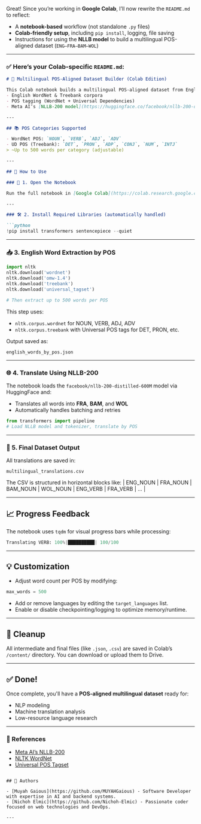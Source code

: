 Great! Since you’re working in **Google Colab**, I’ll now rewrite the `README.md` to reflect:

* A **notebook-based** workflow (not standalone `.py` files)
* **Colab-friendly setup**, including `pip install`, logging, file saving
* Instructions for using the **NLLB model** to build a multilingual POS-aligned dataset (`ENG–FRA–BAM–WOL`)

---

### ✅ Here’s your **Colab-specific `README.md`**:

````markdown
# 🧠 Multilingual POS-Aligned Dataset Builder (Colab Edition)

This Colab notebook builds a multilingual POS-aligned dataset from English to **French (FRA)**, **Bambara (BAM)**, and **Wolof (WOL)** using:
- English WordNet & Treebank corpora
- POS tagging (WordNet + Universal Dependencies)
- Meta AI’s [NLLB-200 model](https://huggingface.co/facebook/nllb-200-distilled-600M) for translation

---

## 📚 POS Categories Supported

- WordNet POS: `NOUN`, `VERB`, `ADJ`, `ADV`  
- UD POS (Treebank): `DET`, `PRON`, `ADP`, `CONJ`, `NUM`, `INTJ`  
> ~Up to 500 words per category (adjustable)

---

## 🚀 How to Use

### 🧩 1. Open the Notebook

Run the full notebook in [Google Colab](https://colab.research.google.com/) or upload it yourself.

---

### 🛠️ 2. Install Required Libraries (automatically handled)

```python
!pip install transformers sentencepiece --quiet
````

---

### 📥 3. English Word Extraction by POS

```python
import nltk
nltk.download('wordnet')
nltk.download('omw-1.4')
nltk.download('treebank')
nltk.download('universal_tagset')

# Then extract up to 500 words per POS
```

This step uses:

* `nltk.corpus.wordnet` for NOUN, VERB, ADJ, ADV
* `nltk.corpus.treebank` with Universal POS tags for DET, PRON, etc.

Output saved as:

```
english_words_by_pos.json
```

---

### 🌐 4. Translate Using NLLB-200

The notebook loads the `facebook/nllb-200-distilled-600M` model via HuggingFace and:

* Translates all words into **FRA**, **BAM**, and **WOL**
* Automatically handles batching and retries

```python
from transformers import pipeline
# Load NLLB model and tokenizer, translate by POS
```

---

### 💾 5. Final Dataset Output

All translations are saved in:

```
multilingual_translations.csv
```

The CSV is structured in horizontal blocks like:
\| ENG\_NOUN | FRA\_NOUN | BAM\_NOUN | WOL\_NOUN | ENG\_VERB | FRA\_VERB | ... |

---

## 📈 Progress Feedback

The notebook uses `tqdm` for visual progress bars while processing:

```python
Translating VERB: 100%|██████████| 100/100
```

---

## 💡 Customization

* Adjust word count per POS by modifying:

```python
max_words = 500
```

* Add or remove languages by editing the `target_languages` list.
* Enable or disable checkpointing/logging to optimize memory/runtime.

---

## 🧼 Cleanup

All intermediate and final files (like `.json`, `.csv`) are saved in Colab’s `/content/` directory. You can download or upload them to Drive.

---

## ✅ Done!

Once complete, you'll have a **POS-aligned multilingual dataset** ready for:

* NLP modeling
* Machine translation analysis
* Low-resource language research

---

### 🔗 References

* [Meta AI’s NLLB-200](https://huggingface.co/facebook/nllb-200-distilled-600M)
* [NLTK WordNet](https://www.nltk.org/howto/wordnet.html)
* [Universal POS Tagset](https://universaldependencies.org/u/pos/)

```

## 👤 Authors

- [Muyah Gaious](https://github.com/MUYAHGaious) - Software Developer with expertise in AI and backend systems.
- [Nichoh Elmic](https://github.com/Nichoh-Elmic) - Passionate coder focused on web technologies and DevOps.

---
```
